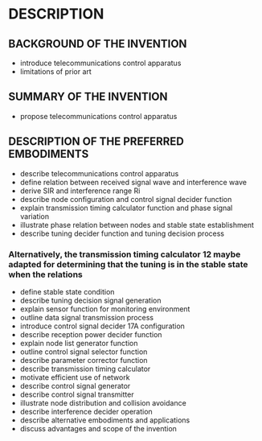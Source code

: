 # DESCRIPTION

## BACKGROUND OF THE INVENTION

- introduce telecommunications control apparatus
- limitations of prior art

## SUMMARY OF THE INVENTION

- propose telecommunications control apparatus

## DESCRIPTION OF THE PREFERRED EMBODIMENTS

- describe telecommunications control apparatus
- define relation between received signal wave and interference wave
- derive SIR and interference range Ri
- describe node configuration and control signal decider function
- explain transmission timing calculator function and phase signal variation
- illustrate phase relation between nodes and stable state establishment
- describe tuning decider function and tuning decision process

### Alternatively, the transmission timing calculator 12 maybe adapted for determining that the tuning is in the stable state when the relations

- define stable state condition
- describe tuning decision signal generation
- explain sensor function for monitoring environment
- outline data signal transmission process
- introduce control signal decider 17A configuration
- describe reception power decider function
- explain node list generator function
- outline control signal selector function
- describe parameter corrector function
- describe transmission timing calculator
- motivate efficient use of network
- describe control signal generator
- describe control signal transmitter
- illustrate node distribution and collision avoidance
- describe interference decider operation
- describe alternative embodiments and applications
- discuss advantages and scope of the invention

